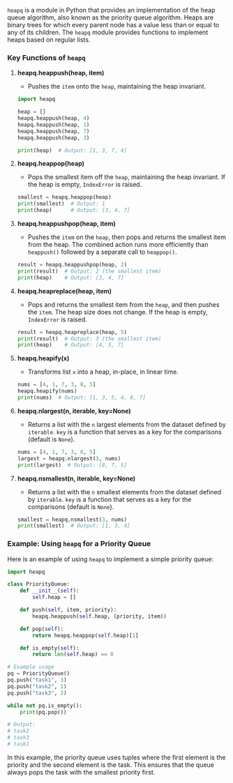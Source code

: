 `heapq` is a module in Python that provides an implementation of the heap queue algorithm, also known as the priority queue algorithm. Heaps are binary trees for which every parent node has a value less than or equal to any of its children. The `heapq` module provides functions to implement heaps based on regular lists.

### Key Functions of `heapq`

1. **heapq.heappush(heap, item)**
   - Pushes the `item` onto the `heap`, maintaining the heap invariant.
   
   ```python
   import heapq

   heap = []
   heapq.heappush(heap, 4)
   heapq.heappush(heap, 1)
   heapq.heappush(heap, 7)
   heapq.heappush(heap, 3)

   print(heap)  # Output: [1, 3, 7, 4]
   ```

2. **heapq.heappop(heap)**
   - Pops the smallest item off the `heap`, maintaining the heap invariant. If the heap is empty, `IndexError` is raised.
   
   ```python
   smallest = heapq.heappop(heap)
   print(smallest)  # Output: 1
   print(heap)      # Output: [3, 4, 7]
   ```

3. **heapq.heappushpop(heap, item)**
   - Pushes the `item` on the `heap`, then pops and returns the smallest item from the heap. The combined action runs more efficiently than `heappush()` followed by a separate call to `heappop()`.
   
   ```python
   result = heapq.heappushpop(heap, 2)
   print(result)  # Output: 2 (the smallest item)
   print(heap)    # Output: [3, 4, 7]
   ```

4. **heapq.heapreplace(heap, item)**
   - Pops and returns the smallest item from the `heap`, and then pushes the `item`. The heap size does not change. If the heap is empty, `IndexError` is raised.
   
   ```python
   result = heapq.heapreplace(heap, 5)
   print(result)  # Output: 3 (the smallest item)
   print(heap)    # Output: [4, 5, 7]
   ```

5. **heapq.heapify(x)**
   - Transforms list `x` into a heap, in-place, in linear time.
   
   ```python
   nums = [4, 1, 7, 3, 8, 5]
   heapq.heapify(nums)
   print(nums)  # Output: [1, 3, 5, 4, 8, 7]
   ```

6. **heapq.nlargest(n, iterable, key=None)**
   - Returns a list with the `n` largest elements from the dataset defined by `iterable`. `key` is a function that serves as a key for the comparisons (default is `None`).
   
   ```python
   nums = [4, 1, 7, 3, 8, 5]
   largest = heapq.nlargest(3, nums)
   print(largest)  # Output: [8, 7, 5]
   ```

7. **heapq.nsmallest(n, iterable, key=None)**
   - Returns a list with the `n` smallest elements from the dataset defined by `iterable`. `key` is a function that serves as a key for the comparisons (default is `None`).
   
   ```python
   smallest = heapq.nsmallest(3, nums)
   print(smallest)  # Output: [1, 3, 4]
   ```

### Example: Using `heapq` for a Priority Queue

Here is an example of using `heapq` to implement a simple priority queue:

```python
import heapq

class PriorityQueue:
    def __init__(self):
        self.heap = []

    def push(self, item, priority):
        heapq.heappush(self.heap, (priority, item))

    def pop(self):
        return heapq.heappop(self.heap)[1]

    def is_empty(self):
        return len(self.heap) == 0

# Example usage
pq = PriorityQueue()
pq.push("task1", 3)
pq.push("task2", 1)
pq.push("task3", 2)

while not pq.is_empty():
    print(pq.pop())

# Output:
# task2
# task3
# task1
```

In this example, the priority queue uses tuples where the first element is the priority and the second element is the task. This ensures that the queue always pops the task with the smallest priority first.